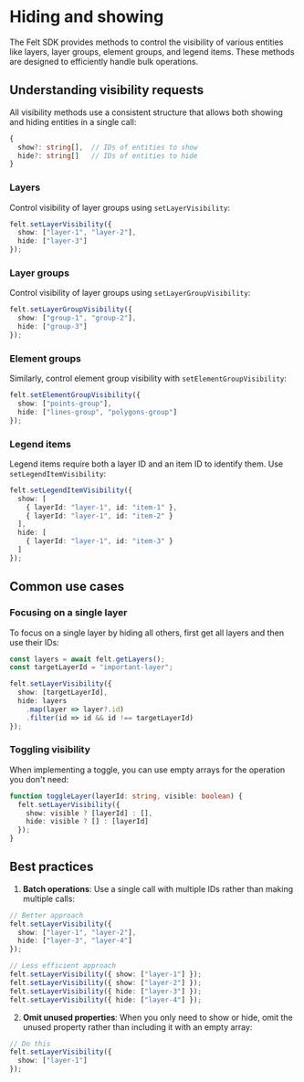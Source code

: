 # Hiding and showing

The Felt SDK provides methods to control the visibility of various entities like layers, layer groups, element groups, and legend items. These methods are designed to efficiently handle bulk operations.

## Understanding visibility requests

All visibility methods use a consistent structure that allows both showing and hiding entities in a single call:

```typescript
{
  show?: string[],  // IDs of entities to show
  hide?: string[]   // IDs of entities to hide
}
```

### Layers

Control visibility of layer groups using `setLayerVisibility`:

```typescript
felt.setLayerVisibility({
  show: ["layer-1", "layer-2"],
  hide: ["layer-3"]
});
```

### Layer groups

Control visibility of layer groups using `setLayerGroupVisibility`:

```typescript
felt.setLayerGroupVisibility({
  show: ["group-1", "group-2"],
  hide: ["group-3"]
});
```

### Element groups

Similarly, control element group visibility with `setElementGroupVisibility`:

```typescript
felt.setElementGroupVisibility({
  show: ["points-group"],
  hide: ["lines-group", "polygons-group"]
});
```

### Legend items

Legend items require both a layer ID and an item ID to identify them. Use `setLegendItemVisibility`:

```typescript
felt.setLegendItemVisibility({
  show: [
    { layerId: "layer-1", id: "item-1" },
    { layerId: "layer-1", id: "item-2" }
  ],
  hide: [
    { layerId: "layer-1", id: "item-3" }
  ]
});
```

## Common use cases

### Focusing on a single layer

To focus on a single layer by hiding all others, first get all layers and then use their IDs:

```typescript
const layers = await felt.getLayers();
const targetLayerId = "important-layer";

felt.setLayerVisibility({
  show: [targetLayerId],
  hide: layers
    .map(layer => layer?.id)
    .filter(id => id && id !== targetLayerId)
});
```

### Toggling visibility

When implementing a toggle, you can use empty arrays for the operation you don't need:

```typescript
function toggleLayer(layerId: string, visible: boolean) {
  felt.setLayerVisibility({
    show: visible ? [layerId] : [],
    hide: visible ? [] : [layerId]
  });
}
```

## Best practices

1. **Batch operations**: Use a single call with multiple IDs rather than making multiple calls:

```typescript
// Better approach
felt.setLayerVisibility({
  show: ["layer-1", "layer-2"],
  hide: ["layer-3", "layer-4"]
});

// Less efficient approach
felt.setLayerVisibility({ show: ["layer-1"] });
felt.setLayerVisibility({ show: ["layer-2"] });
felt.setLayerVisibility({ hide: ["layer-3"] });
felt.setLayerVisibility({ hide: ["layer-4"] });
```

2. **Omit unused properties**: When you only need to show or hide, omit the unused property rather than including it with an empty array:

```typescript
// Do this
felt.setLayerVisibility({
  show: ["layer-1"]
});
```
